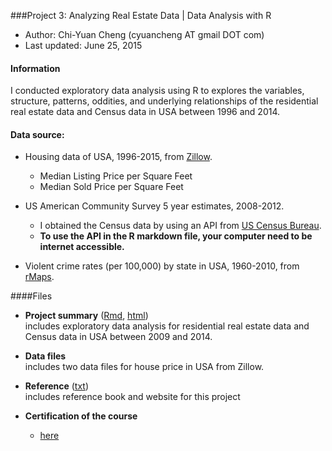 ###Project 3: Analyzing Real Estate Data | Data Analysis with R

- Author:  Chi-Yuan Cheng (cyuancheng AT gmail DOT com) 
- Last updated: June 25, 2015

#### Information

I conducted exploratory data analysis using R to explores the variables, structure, patterns, oddities, and underlying relationships of the residential real estate data  and Census data in USA between 1996 and 2014. 


#### Data source:

- Housing data of USA, 1996-2015, from [Zillow](http://www.zillow.com/research/data/).
    + Median Listing Price per Square Feet
    + Median Sold Price per Square Feet

- US American Community Survey 5 year estimates, 2008-2012.
    + I obtained the Census data by using an API from [US Census Bureau](http://api.census.gov/data/key_signup.html).
    + **To use the API in the R markdown file, your computer need to be internet accessible.**

- Violent crime rates (per 100,000) by state in USA, 1960-2010, from [rMaps](https://github.com/ramnathv/rMaps/tree/master/data). 

####Files

- **Project summary** ([Rmd](Project3_RealEstateDataAnalsis.Rmd), [html](https://htmlpreview.github.io/?https://github.com/cyuancheng/explore-and-summarize-data_2/blob/master/Project3_RealEstateDataAnalsis.html))    
 includes exploratory data analysis for  residential real estate data  and Census data in USA between 2009 and 2014. 
- **Data files**  
	includes two data files for house price in USA from Zillow.

- **Reference** ([txt](reference.txt))  
	includes reference book and website for this project

- **Certification of the course**
	+ [here](certificate-3.pdf)





